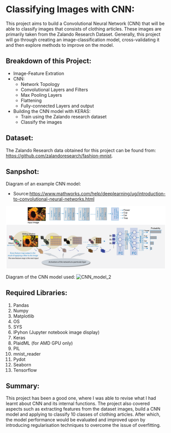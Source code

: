 # Classifying Images with CNN:

This project aims to build a Convolutional Neural Network (CNN) that will be able to classify images that consists of clothing articles. These images are primarily taken from the Zalando Research Dataset. Generally, this project will go through creating an image-classification model, cross-validating it and then explore methods to improve on the model. 

## Breakdown of this Project:
- Image-Feature Extration
- CNN:
    - Network Topology
    - Convolutional Layers and Filters
    - Max Pooling Layers
    - Flattening
    - Fully-connected Layers and output
- Building the CNN model with KERAS:
    - Train using the Zalando research dataset
    - Classify the images

## Dataset:

The Zalando Research data obtained for this project can be found from: https://github.com/zalandoresearch/fashion-mnist.
## Sanpshot:

Diagram of an example CNN model:
- Source:https://www.mathworks.com/help/deeplearning/ug/introduction-to-convolutional-neural-networks.html

![CNN architecture 2](https://github.com/ylee9107/CNN_ClassifyingImages/blob/master/CNN%20Architecture%20Images/CNN%20architecture%202.png)

Diagram of the CNN model used:
![CNN_model_2]()

## Required Libraries:

1. Pandas
2. Numpy
3. Matplotlib
4. OS
5. SYS
6. IPyhon (Jupyter notebook image display)
7. Keras
8. PlaidML (for AMD GPU only)
9. PIL
10. mnist_reader
11. Pydot
12. Seaborn
13. Tensorflow


## Summary:

This project has been a good one, where I was able to revise what I had learnt about CNN and its internal functions. The project also covered aspects such as extracting features from the dataset images, build a CNN model and applying to classify 10 classes of clothing articles. After which, the model performance would be evaluated and improved upon by introducing regularisation techniques to overcome the issue of overfitting. 

